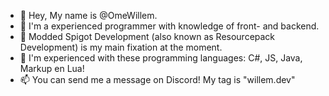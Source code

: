 - 👋 Hey, My name is @OmeWillem.
- 👀 I'm a experienced programmer with knowledge of front- and backend.
- 🌱 Modded Spigot Development (also known as Resourcepack Development) is my main fixation at the moment.
- 💞️ I'm experienced with these programming languages: C#, JS, Java, Markup en Lua!
- 📫 You can send me a message on Discord! My tag is "willem.dev"
